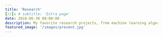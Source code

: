 ```yaml
---
title: 'Research'
[//]: # subtitle: 'Extra page'
date: 2018-06-30 00:00:00
description: My favorite research projects, from machine learning algorithms to hyperloop pods
featured_image: '/images/present.jpg'
---
```


